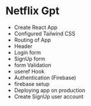 # Netflix Gpt
- Create React App
- Configured Tailwind CSS
- Routing of App
- Header
- Login form
- SignUp form
- form Validation
- useref Hook
- Authentication (Firebase)
- firebase setup
- Deploying app on production
- Create SignUp user account